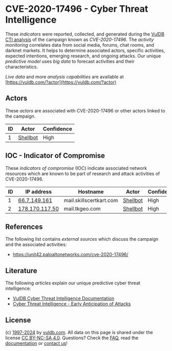 # CVE-2020-17496 - Cyber Threat Intelligence

These _indicators_ were reported, collected, and generated during the [VulDB CTI analysis](https://vuldb.com/?kb.cti) of the campaign known as _CVE-2020-17496_. The _activity monitoring_ correlates data from social media, forums, chat rooms, and darknet markets. It helps to determine associated actors, specific activities, expected intentions, emerging research, and ongoing attacks. Our unique _predictive model_ uses _big data_ to forecast activities and their characteristics.

_Live data_ and more _analysis capabilities_ are available at [https://vuldb.com/?actor](https://vuldb.com/?actor)

## Actors

These _actors_ are associated with CVE-2020-17496 or other actors linked to the campaign.

ID | Actor | Confidence
-- | ----- | ----------
1 | [Shellbot](https://vuldb.com/?actor.shellbot) | High

## IOC - Indicator of Compromise

These _indicators of compromise_ (IOC) indicate associated network resources which are known to be part of research and attack activities of CVE-2020-17496.

ID | IP address | Hostname | Actor | Confidence
-- | ---------- | -------- | ----- | ----------
1 | [66.7.149.161](https://vuldb.com/?ip.66.7.149.161) | mail.skillscertkart.com | [Shellbot](https://vuldb.com/?actor.shellbot) | High
2 | [178.170.117.50](https://vuldb.com/?ip.178.170.117.50) | mail.tkgeo.com | [Shellbot](https://vuldb.com/?actor.shellbot) | High

## References

The following list contains _external sources_ which discuss the campaign and the associated activities:

* https://unit42.paloaltonetworks.com/cve-2020-17496/

## Literature

The following _articles_ explain our unique predictive cyber threat intelligence:

* [VulDB Cyber Threat Intelligence Documentation](https://vuldb.com/?kb.cti)
* [Cyber Threat Intelligence - Early Anticipation of Attacks](https://www.scip.ch/en/?labs.20201022)

## License

(c) [1997-2024](https://vuldb.com/?kb.changelog) by [vuldb.com](https://vuldb.com/?kb.about). All data on this page is shared under the license [CC BY-NC-SA 4.0](https://creativecommons.org/licenses/by-nc-sa/4.0/). Questions? Check the [FAQ](https://vuldb.com/?kb.faq), read the [documentation](https://vuldb.com/?kb) or [contact us](https://vuldb.com/?contact)!

